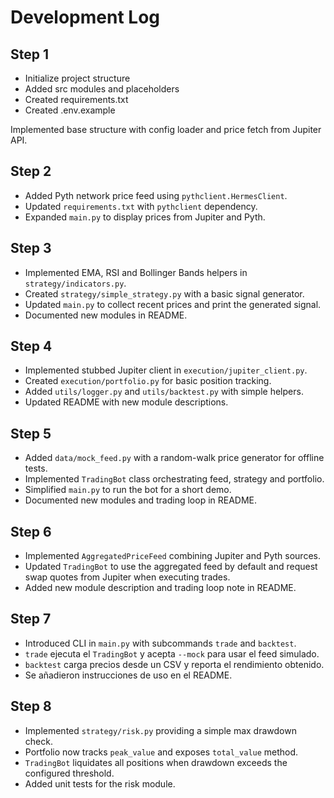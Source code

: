 # Development Log

## Step 1
- Initialize project structure
- Added src modules and placeholders
- Created requirements.txt
- Created .env.example

Implemented base structure with config loader and price fetch from Jupiter API.

## Step 2
- Added Pyth network price feed using `pythclient.HermesClient`.
- Updated `requirements.txt` with `pythclient` dependency.
- Expanded `main.py` to display prices from Jupiter and Pyth.

## Step 3
- Implemented EMA, RSI and Bollinger Bands helpers in `strategy/indicators.py`.
- Created `strategy/simple_strategy.py` with a basic signal generator.
- Updated `main.py` to collect recent prices and print the generated signal.
- Documented new modules in README.

## Step 4
- Implemented stubbed Jupiter client in `execution/jupiter_client.py`.
- Created `execution/portfolio.py` for basic position tracking.
- Added `utils/logger.py` and `utils/backtest.py` with simple helpers.
- Updated README with new module descriptions.

## Step 5
- Added `data/mock_feed.py` with a random-walk price generator for offline tests.
- Implemented `TradingBot` class orchestrating feed, strategy and portfolio.
- Simplified `main.py` to run the bot for a short demo.
- Documented new modules and trading loop in README.

## Step 6
- Implemented `AggregatedPriceFeed` combining Jupiter and Pyth sources.
- Updated `TradingBot` to use the aggregated feed by default and request
  swap quotes from Jupiter when executing trades.
- Added new module description and trading loop note in README.

## Step 7
- Introduced CLI in `main.py` with subcommands `trade` and `backtest`.
- `trade` ejecuta el `TradingBot` y acepta `--mock` para usar el feed simulado.
- `backtest` carga precios desde un CSV y reporta el rendimiento obtenido.
- Se añadieron instrucciones de uso en el README.

## Step 8
- Implemented `strategy/risk.py` providing a simple max drawdown check.
- Portfolio now tracks `peak_value` and exposes `total_value` method.
- `TradingBot` liquidates all positions when drawdown exceeds the configured threshold.
- Added unit tests for the risk module.
